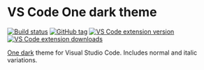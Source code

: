 # VS Code One dark theme

[![Build status][build-status-badge]][build-status]
[![GitHub tag][latest-release-badge]][latest-release]
[![VS Code extension version][extension-version-badge]][extension-page]
[![VS Code extension downloads][extension-downloads-badge]][extension-page]

[One dark](https://github.com/atom/one-dark-syntax) theme for Visual Studio Code. Includes normal and italic variations.

[build-status-badge]: https://travis-ci.com/markypython/vscode-one-dark-theme.svg?branch=master
[build-status]: https://travis-ci.com/markypython/vscode-one-dark-theme "Build status"
[latest-release-badge]: https://img.shields.io/github/tag/markypython/vscode-one-dark-theme.svg
[latest-release]: https://github.com/markypython/vscode-one-dark-theme/releases/latest "Latest release"
[extension-version-badge]: https://img.shields.io/visual-studio-marketplace/v/markskelton.vscode-one-dark-theme
[extension-page]: https://marketplace.visualstudio.com/items?itemName=markskelton.vscode-one-dark-theme "Extension homepage"
[extension-downloads-badge]: https://img.shields.io/visual-studio-marketplace/d/markskelton.vscode-one-dark-theme
